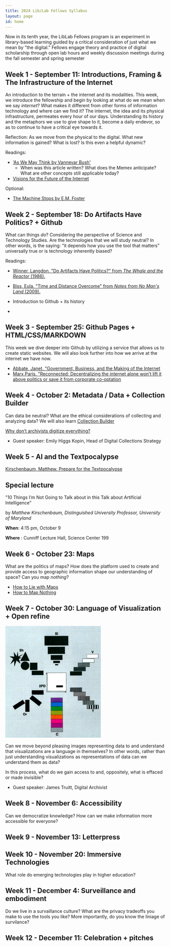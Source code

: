 ```yaml
---
title: 2024 Lib/Lab Fellows Syllabus
layout: page
id: home
---
```


Now in its tenth year, the LibLab Fellows program is an experiment in library-based learning guided by a critical consideration of just what we mean by "the digital." Fellows engage theory and practice of digital scholarship through open lab hours and weekly discussion meetings during the fall semester and spring semester


## Week 1 - September 11: Introductions, Framing & The Infrastructure of the Internet


An introduction to the terrain + the internet and its modalities. This week, we introduce the fellowship and begin by looking at what do we mean when we say *internet*? What makes it different from other forms of information technology and where can we find it? The internet, the idea and its physical infrastructure, permeates every hour of our days. Understanding its history and the metaphors we use to give shape to it, become a daily endevor, so as to continue to have a critical eye towards it.

Reflection: As we move from the physical to the digital. What new information is gained? What is lost? Is this even a helpful dynamic?


Readings:
- [‘As We May Think by Vannevar Bush'](https://www.theatlantic.com/magazine/archive/1945/07/as-we-may-think/303881/)
    - When was this article written? What does the Memex anticipate? What are other concepts still applicable today?
- [Visions for the Future of the Internet](https://findingctrl.nesta.org.uk/)

Optional:
- [The Machine Stops by E.M. Foster](https://www.cs.ucdavis.edu/~koehl/Teaching/ECS188/PDF_files/Machine_stops.pdf)

## Week 2 - September 18: Do Artifacts Have Politics? + Github

What can things *do*? Considering the perspective of Science and Technology Studies. Are the technologies that we will study neutral? In other words, is the saying: “it depends how you use the tool that matters” universally true or is technology inherently biased?

Readings:
- [Winner, Langdon. "Do Artifacts Have Politics?" from *The Whale and the Reactor* (1986).](https://www.cc.gatech.edu/~beki/cs4001/Winner.pdf)
- [Biss, Eula. "Time and Distance Overcome" from *Notes from No Man's Land* (2009).](https://pubs.lib.uiowa.edu/iowareview/article/16487/galley/124886/view/)

- Introduction to Github + its history
- 
## Week 3 - September 25: Github Pages + HTML/CSS/MARKDOWN

This week we dive deeper into Github by utilizing a service that allows us to create static websites. We will also look further into how we arrive at the internet we have now.

- [Abbate, Janet. "Government, Business, and the Making of the Internet](https://www.jstor.org/stable/3116559)
- [Marx,Paris. "Reconnected: Decentralizing the internet alone won’t lift it above politics or save it from corporate co-optation](https://reallifemag.com/reconnected/)


## Week 4 - October 2: Metadata / Data + Collection Builder

Can data be neutral? What are the ethical considerations of collecting and analyzing data? We will also learn [Collection Builder](https://collectionbuilder.github.io/)

[Why don’t archivists digitize everything?](https://peelarchivesblog.com/2017/05/31/why-dont-archivists-digitize-everything/)

 - Guest speaker: Emily Higgs Kopin, Head of Digital Collections Strategy

<!-- - [Hui, Yuk. ChatGPT, or the Eschatology of Machines](https://www.e-flux.com/journal/137/544816/chatgpt-or-the-eschatology-of-machines/)
- [Dzieza, Josh. AI Is a Lot of Work: As the technology becomes ubiquitous, a vast tasker underclass is emerging — and not going anywhere.](https://nymag.com/intelligencer/article/ai-artificial-intelligence-humans-technology-business-factory.html)
- [Moderator Mayhem](https://moderatormayhem.engine.is/) -->
  
<!--## Week 5 - October 9: Metadata / Data

Can data be neutral? What are the ethical considerations of collecting and analyzing data? 

<!-- Lisa Gitelman and Virginia Jackson write in the introduction for *"Raw Data" Is an Oxymoron*, 
>"Data need to be imagined as data to exist and function as such, and the imagination of data entails an interpretive base."

What do you think when you hear the term "raw data"? 

- [Gitelman,Lisa & Jackson, Virginia.Raw Data is an Oxymoron: Introduction ](https://doi.org/10.7551/mitpress/9302.001.0001)
- [D'Ignazio,Catherine & Klein, Lauren. Data Feminism: Chapter 1 The Power Chater](https://doi.org/10.7551/mitpress/11805.001.0001)
- [Data Feminism reading group](https://datafeminism.io/blog/book/data-feminism-reading-group/) -->


## Week 5 - AI and the Textpocalypse

[Kirschenbaum, Matthew. Prepare for the Textpocalypse](https://www.theatlantic.com/technology/archive/2023/03/ai-chatgpt-writing-language-models/673318/)

## Special lecture 
"10 Things I’m Not Going to Talk about in this Talk about Artificial Intelligence"

by
*Matthew Kirschenbaum, Distinguished University Professor, University of Maryland*

**When**: 4:15 pm, October 9

**Where** : Cunniff Lecture Hall, Science Center 199


## Week 6 - October 23: Maps
What are the politics of maps? How does the platform used to create and provide access to geographic information shape our understanding of space? Can you map *nothing*?

- [How to Lie with Maps](https://tripod.swarthmore.edu/permalink/01TRI_INST/1e1odpu/alma991013533059704921) 
- [How to Map Nothing](https://placesjournal.org/article/how-to-map-nothing/)

## Week 7 - October 30: Language of Visualization + Open refine

[![Bertin, Semiology of Graphics. 1983. p. 43.](media/bertin.png)](https://www.historyofinformation.com/detail.php?id=3361)

Can we move beyond pleasing images representing data to and understand that visualizations are a language in themselves? In other words, rather than just understanding visualizations as representations of data can we understand them as data?

In this process, what do we gain access to and, oppositely, what is effaced or made invisible?

<!-- - [Drucker, Johanna. “Graphical Approaches to the Digital Humanities.” *A New Companion to Digital Humanities*, edited by Susan Schreibman et al. (2016): 290–302.](https://ebookcentral.proquest.com/lib/swarthmore/reader.action?docID=4093339&ppg=290) 
- [1969 "Mother of All Demos"](https://youtu.be/B6rKUf9DWRI)
- [Yau, Nathan. Visualizing the Unertainty in Data](https://flowingdata.com/2018/01/08/visualizing-the-uncertainty-in-data/)
- *optional in class reading*[Osman, Jenna. from *Motion Studies*. PEN Poetry Series. November 25, 2015.](https://pen.org/from-motion-studies/)-->

- Guest speaker: James Truitt, Digital Archivist

## Week 8 - November 6: Accessibility
Can we democratize knowledge? How can we make information more accessible for everyone?

<!--- [Clark, Jasmine. A coordinated effort: Cultural and policy requirements for digital accessibility](https://www.tandfonline.com/doi/full/10.1080/10691316.2021.1932659)

- [Imersive Reader. Video. Watch first 10 minutes](https://learn.microsoft.com/en-us/training/educator-center/product-guides/immersive-reader/)

- HTML/CSS demo. Static vs Dynaic website

- Guest speakers: Jessica Brangiel, Electronic Resources Librarian & Jenn Moore, Course Content Accessibility Manager -->

## Week 9 - November 13: Letterpress

## Week 10 - November 20: Immersive Technologies
What role do emerging technologies play in higher education?

<!-- - [Nakamura, Lisa. Virtous Virtual Realities](https://journals.sagepub.com/doi/full/10.1177/1470412920906259)
- [DLFteach Toolkit Volume 2: Lesson Plans on Immersive Pedagogy](https://dlfteach.pubpub.org/dlfteach-toolkit-2)
- [Make your own avatar](https://readyplayer.me/avatar )-->

## Week 11 - December 4: Surveillance and embodiment
Do we live in a survaillance culture? What are the privacy tradeoffs you make to use the tools you like? More importantly, do you know the liniage of survilance?

<!--  [Browne, Simone. Dark Matters: On the Surveillance of Blackness. Introduction and Ch. 1](https://tripod.swarthmore.edu/permalink/01TRI_INST/ba5lsr/alma991018837042204921)
-  [Brunton, Finn  & Nissenbaum, Helen. Obfuscation: A User's Guide for Privacy and Protest. Chapter 3: Why Obfuscation is Necessary](https://tripod.swarthmore.edu/permalink/01TRI_INST/ba5lsr/alma991018845263404921)-->

## Week 12 - December 11: Celebration + pitches
